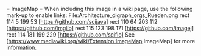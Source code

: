 = ImageMap =
When including this image in a wiki page, use the following mark-up to enable links:
 <nowiki>
<imagemap>
File:Architecture_digraph_orgs_Rueden.png
rect 114 5 199 53 [https://github.com/scijava]
rect 110 64 203 112 [https://github.com/imglib]
rect 115 123 198 171 [https://github.com/imagej]
rect 114 181 199 229 [https://github.com/scifio]</imagemap>
</nowiki>
See [https://www.mediawiki.org/wiki/Extension:ImageMap ImageMap] for more information.

